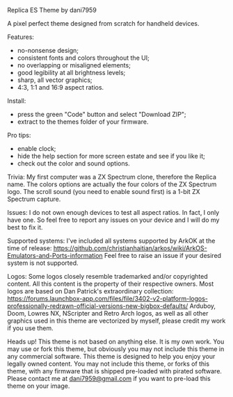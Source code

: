 Replica ES Theme by dani7959

A pixel perfect theme designed from scratch for handheld devices.

Features:
- no-nonsense design;
- consistent fonts and colors throughout the UI;
- no overlapping or misaligned elements;
- good legibility at all brightness levels;
- sharp, all vector graphics;
- 4:3, 1:1 and 16:9 aspect ratios.

Install:
- press the green "Code" button and select "Download ZIP";
- extract to the themes folder of your firmware.

Pro tips:
- enable clock;
- hide the help section for more screen estate and see if you like it;
- check out the color and sound options.

Trivia:
My first computer was a ZX Spectrum clone, therefore the Replica name.
The colors options are actually the four colors of the ZX Spectrum logo.
The scroll sound (you need to enable sound first) is a 1-bit ZX Spectrum capture.

Issues:
I do not own enough devices to test all aspect ratios. In fact, I only have one.
So feel free to report any issues on your device and I will do my best to fix it.

Supported systems:
I've included all systems supported by ArkOK at the time of release:
https://github.com/christianhaitian/arkos/wiki/ArkOS-Emulators-and-Ports-information
Feel free to raise an issue if your desired system is not supported.

Logos:
Some logos closely resemble trademarked and/or copyrighted content. All this content is the property of their respective owners.
Most logos are based on Dan Patrick's extraordinary collection:
https://forums.launchbox-app.com/files/file/3402-v2-platform-logos-professionally-redrawn-official-versions-new-bigbox-defaults/
Arduboy, Doom, Lowres NX, NScripter and Retro Arch logos, as well as all other graphics used in this theme are vectorized by myself, please credit my work if you use them.

Heads up!
This theme is not based on anything else. It is my own work.
You may use or fork this theme, but obviously you may not include this theme in any commercial software.
This theme is designed to help you enjoy your legally owned content. You may not include this theme, or forks of this theme, with any firmware that is shipped pre-loaded with pirated software.
Please contact me at dani7959@gmail.com if you want to pre-load this theme on your image.
